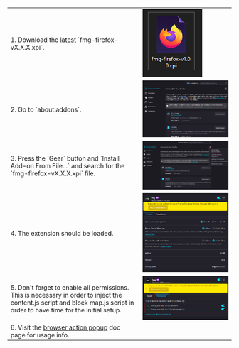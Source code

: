 <table>
    <tr>
        <td>
            1. Download the <a href="https://github.com/V1P3R-FMG/free-map-genie/releases/latest">latest</a> `fmg-firefox-vX.X.X.xpi`.
        </td>
        <td>
            <img src="/assets/installation/firefox-extension.png" />
        </td>
    </tr>
    <tr>
        <td>
            2. Go to `about:addons`.
        </td>
        <td>
            <img src="/assets/installation/firefox-extensions.png" />
        </td>
    </tr>
    <tr>
        <td>
            3. Press the `Gear` button and `Install Add-on From File...` and search for the `fmg-firefox-vX.X.X.xpi` file.
        </td>
        <td>
            <img src="/assets/installation/firefox-load-from-file.png" />
        </td>
    </tr>
    <tr>
        <td>
            4. The extension should be loaded.
        </td>
        <td>
            <img src="/assets/installation/firefox-extension-loaded.png" />
        </td>
    </tr>
    <tr>
        <td>
            5. Don't forget to enable all permissions. This is necessary in order to inject the content.js script and block map.js script in order to have time for the initial setup.
        </td>
        <td>
            <img src="/assets/installation/firefox-permissions.png" />
        </td>
    </tr>
    <tr>
        <td>
            6. Visit the <a href="/docs/popup.md">browser action popup</a> doc page for usage info.
        </td>
        <tr>
            <br>
        </td>
    </tr>
</table>
